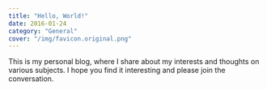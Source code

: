 ```yaml
---
title: "Hello, World!"
date: 2016-01-24
category: "General"
cover: "/img/favicon.original.png"
---
```


This is my personal blog, where I share about my interests and thoughts on various subjects. I hope you find it interesting and please join the conversation.
